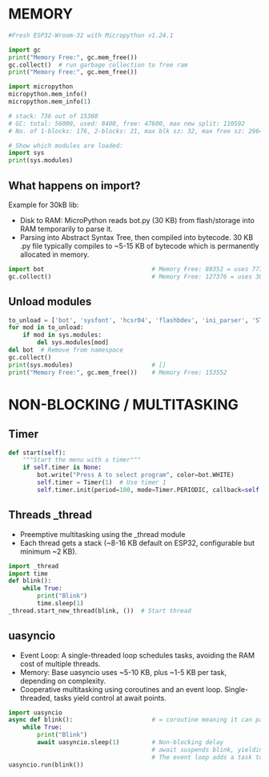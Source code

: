 # MEMORY

```python
#Fresh ESP32-Wroom-32 with Micropython v1.24.1

import gc
print("Memory Free:", gc.mem_free())
gc.collect()  # run garbage collection to free ram
print("Memory Free:", gc.mem_free())

import micropython
micropython.mem_info()
micropython.mem_info(1)

# stack: 736 out of 15360
# GC: total: 56000, used: 8400, free: 47600, max new split: 110592
# No. of 1-blocks: 176, 2-blocks: 21, max blk sz: 32, max free sz: 2964

# Show which modules are loaded:
import sys
print(sys.modules)

```

## What happens on import?

Example for 30kB lib:

- Disk to RAM: MicroPython reads bot.py (30 KB) from flash/storage into RAM temporarily to parse it.
- Parsing into Abstract Syntax Tree, then compiled into bytecode. 30 KB .py file typically compiles to ~5-15 KB of bytecode which is permanently allocated in memory.

```python
import bot                              # Memory Free: 80352 = uses 77791bytes
gc.collect()                            # Memory Free: 127376 = uses 30768bytes
```

## Unload modules

```python
to_unload = ['bot', 'sysfont', 'hcsr04', 'flashbdev', 'ini_parser', 'ST7735']
for mod in to_unload:
    if mod in sys.modules:
        del sys.modules[mod]
del bot  # Remove from namespace
gc.collect()
print(sys.modules)                      # []
print("Memory Free:", gc.mem_free())    # Memory Free: 153552
```

# NON-BLOCKING / MULTITASKING

## Timer

```python
def start(self):
    """Start the menu with a timer"""
    if self.timer is None:
        bot.write("Press A to select program", color=bot.WHITE)
        self.timer = Timer(1)  # Use timer 1
        self.timer.init(period=100, mode=Timer.PERIODIC, callback=self.check)  # Check every 200ms
```     

## Threads _thread

- Preemptive multitasking using the _thread module
- Each thread gets a stack (~8-16 KB default on ESP32, configurable but minimum ~2 KB).

```python
import _thread
import time
def blink():
    while True:
        print("Blink")
        time.sleep(1)
_thread.start_new_thread(blink, ())  # Start thread
```



## uasyncio 

- Event Loop: A single-threaded loop schedules tasks, avoiding the RAM cost of multiple threads.
- Memory: Base uasyncio uses ~5-10 KB, plus ~1-5 KB per task, depending on complexity.
- Cooperative multitasking using coroutines and an event loop. Single-threaded, tasks yield control at await points.

```python
import uasyncio
async def blink():                      # = coroutine meaning it can pause execution (yield control) at specific points (e.g., await) and resume later.
    while True:
        print("Blink")
        await uasyncio.sleep(1)         # Non-blocking delay
                                        # await suspends blink, yielding control back to the event loop.
                                        # The event loop adds a task to wake blink after 1 second, using a timer (no busy-waiting).
uasyncio.run(blink())
```
